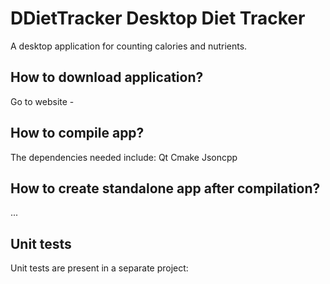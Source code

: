 # DDietTracker Desktop Diet Tracker
A desktop application for counting calories and nutrients.

## How to download application?
Go to website - 

## How to compile app?
The dependencies needed include:
Qt
Cmake
Jsoncpp

## How to create standalone app after compilation?
...

## Unit tests
Unit tests are present in a separate project:
